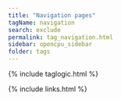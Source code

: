 ```yaml
---
title: "Navigation pages"
tagName: navigation
search: exclude
permalink: tag_navigation.html
sidebar: opencpu_sidebar
folder: tags
---
```

{% include taglogic.html %}

{% include links.html %}
